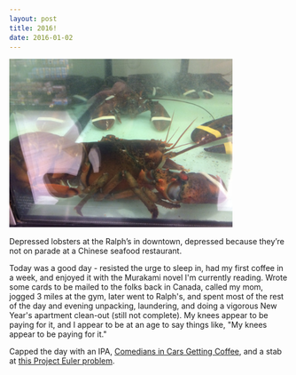 ```yaml
---
layout: post
title: 2016!
date: 2016-01-02
---
```


<img src="/images/2016-01/img_4521.jpg" alt="lobsters" width="80%" height="80%"/>

<span class="caption">Depressed lobsters at the Ralph’s in downtown, depressed because they’re not on parade at a Chinese seafood restaurant.</span>

Today was a good day - resisted the urge to sleep in, had my first coffee in a week, and enjoyed it with the Murakami novel I'm currently reading. Wrote some cards to be mailed to the folks back in Canada, called my mom, jogged 3 miles at the gym, later went to Ralph's, and spent most of the rest of the day and evening unpacking, laundering, and doing a vigorous New Year's apartment clean-out (still not complete). My knees appear to be paying for it, and I appear to be at an age to say things like, "My knees appear to be paying for it."

Capped the day with an IPA, [Comedians in Cars Getting Coffee](http://comediansincarsgettingcoffee.com), and a stab at [this Project Euler problem](https://projecteuler.net/problem=47).